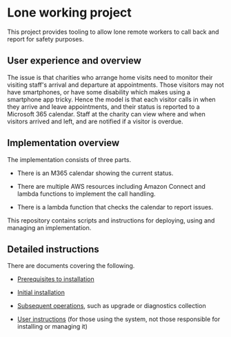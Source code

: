 # Lone working project

This project provides tooling to allow lone remote workers to call back and report for safety purposes.

## User experience and overview

The issue is that charities who arrange home visits need to monitor their visiting staff's arrival and departure at appointments. Those visitors may not have smartphones, or have some disability which makes using a smartphone app tricky. Hence the model is that each visitor calls in when they arrive and leave appointments, and their status is reported to a Microsoft 365 calendar. Staff at the charity can view where and when visitors arrived and left, and are notified if a visitor is overdue.

## Implementation overview

The implementation consists of three parts.

- There is an M365 calendar showing the current status.

- There are multiple AWS resources including Amazon Connect and lambda functions to implement the call handling.

- There is a lambda function that checks the calendar to report issues.

This repository contains scripts and instructions for deploying, using and managing an implementation.

## Detailed instructions

There are documents covering the following.

- [Prerequisites to installation](docs/prereqs.md)

- [Initial installation](docs/initial.md)

- [Subsequent operations](docs/operations.md), such as upgrade or diagnostics collection

- [User instructions](docs/user.md) (for those using the system, not those responsible for installing or managing it)



